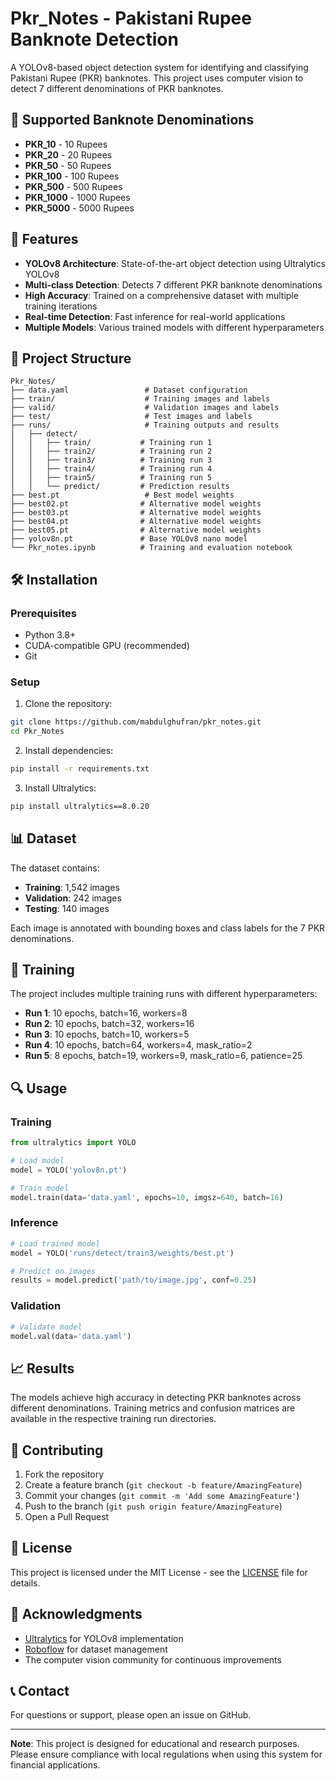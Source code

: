 # Pkr_Notes - Pakistani Rupee Banknote Detection

A YOLOv8-based object detection system for identifying and classifying Pakistani Rupee (PKR) banknotes. This project uses computer vision to detect 7 different denominations of PKR banknotes.

## 🏦 Supported Banknote Denominations

- **PKR_10** - 10 Rupees
- **PKR_20** - 20 Rupees  
- **PKR_50** - 50 Rupees
- **PKR_100** - 100 Rupees
- **PKR_500** - 500 Rupees
- **PKR_1000** - 1000 Rupees
- **PKR_5000** - 5000 Rupees

## 🚀 Features

- **YOLOv8 Architecture**: State-of-the-art object detection using Ultralytics YOLOv8
- **Multi-class Detection**: Detects 7 different PKR banknote denominations
- **High Accuracy**: Trained on a comprehensive dataset with multiple training iterations
- **Real-time Detection**: Fast inference for real-world applications
- **Multiple Models**: Various trained models with different hyperparameters

## 📁 Project Structure

```
Pkr_Notes/
├── data.yaml                 # Dataset configuration
├── train/                    # Training images and labels
├── valid/                    # Validation images and labels  
├── test/                     # Test images and labels
├── runs/                     # Training outputs and results
│   ├── detect/
│   │   ├── train/           # Training run 1
│   │   ├── train2/          # Training run 2
│   │   ├── train3/          # Training run 3
│   │   ├── train4/          # Training run 4
│   │   ├── train5/          # Training run 5
│   │   └── predict/         # Prediction results
├── best.pt                   # Best model weights
├── best02.pt                # Alternative model weights
├── best03.pt                # Alternative model weights
├── best04.pt                # Alternative model weights
├── best05.pt                # Alternative model weights
├── yolov8n.pt               # Base YOLOv8 nano model
└── Pkr_notes.ipynb          # Training and evaluation notebook
```

## 🛠️ Installation

### Prerequisites
- Python 3.8+
- CUDA-compatible GPU (recommended)
- Git

### Setup
1. Clone the repository:
```bash
git clone https://github.com/mabdulghufran/pkr_notes.git
cd Pkr_Notes
```

2. Install dependencies:
```bash
pip install -r requirements.txt
```

3. Install Ultralytics:
```bash
pip install ultralytics==8.0.20
```

## 📊 Dataset

The dataset contains:
- **Training**: 1,542 images
- **Validation**: 242 images  
- **Testing**: 140 images

Each image is annotated with bounding boxes and class labels for the 7 PKR denominations.

## 🎯 Training

The project includes multiple training runs with different hyperparameters:

- **Run 1**: 10 epochs, batch=16, workers=8
- **Run 2**: 10 epochs, batch=32, workers=16  
- **Run 3**: 10 epochs, batch=10, workers=5
- **Run 4**: 10 epochs, batch=64, workers=4, mask_ratio=2
- **Run 5**: 8 epochs, batch=19, workers=9, mask_ratio=6, patience=25

## 🔍 Usage

### Training
```python
from ultralytics import YOLO

# Load model
model = YOLO('yolov8n.pt')

# Train model
model.train(data='data.yaml', epochs=10, imgsz=640, batch=16)
```

### Inference
```python
# Load trained model
model = YOLO('runs/detect/train3/weights/best.pt')

# Predict on images
results = model.predict('path/to/image.jpg', conf=0.25)
```

### Validation
```python
# Validate model
model.val(data='data.yaml')
```

## 📈 Results

The models achieve high accuracy in detecting PKR banknotes across different denominations. Training metrics and confusion matrices are available in the respective training run directories.

## 🤝 Contributing

1. Fork the repository
2. Create a feature branch (`git checkout -b feature/AmazingFeature`)
3. Commit your changes (`git commit -m 'Add some AmazingFeature'`)
4. Push to the branch (`git push origin feature/AmazingFeature`)
5. Open a Pull Request

## 📝 License

This project is licensed under the MIT License - see the [LICENSE](LICENSE) file for details.

## 🙏 Acknowledgments

- [Ultralytics](https://github.com/ultralytics/ultralytics) for YOLOv8 implementation
- [Roboflow](https://roboflow.com/) for dataset management
- The computer vision community for continuous improvements

## 📞 Contact

For questions or support, please open an issue on GitHub.

---

**Note**: This project is designed for educational and research purposes. Please ensure compliance with local regulations when using this system for financial applications.

